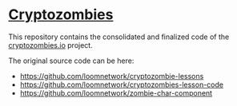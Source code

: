 # [Cryptozombies](https://cryptozombies.io)

This repository contains the consolidated and finalized code of the [cryptozombies.io](https://cryptozombies.io) project.

The original source code can be here:

- https://github.com/loomnetwork/cryptozombie-lessons
- https://github.com/loomnetwork/cryptozombies-lesson-code
- https://github.com/loomnetwork/zombie-char-component

